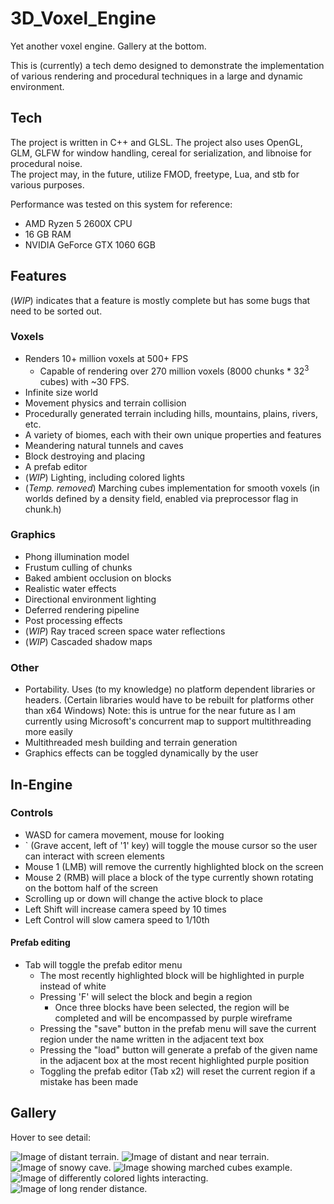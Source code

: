 # 3D_Voxel_Engine
Yet another voxel engine. Gallery at the bottom.

This is (currently) a tech demo designed to demonstrate the implementation of various rendering and procedural techniques in a large and dynamic environment.

## Tech
The project is written in C++ and GLSL. The project also uses OpenGL, GLM, GLFW for window handling, cereal for serialization, and libnoise for procedural noise.  
The project may, in the future, utilize FMOD, freetype, Lua, and stb for various purposes.

Performance was tested on this system for reference:
- AMD Ryzen 5 2600X CPU
- 16 GB RAM
- NVIDIA GeForce GTX 1060 6GB

## Features
(*WIP*) indicates that a feature is mostly complete but has some bugs that need to be sorted out. 
### Voxels
- Renders 10+ million voxels at 500+ FPS
  - Capable of rendering over 270 million voxels (8000 chunks \* 32<sup>3</sup> cubes) with ~30 FPS.
- Infinite size world
- Movement physics and terrain collision
- Procedurally generated terrain including hills, mountains, plains, rivers, etc.
- A variety of biomes, each with their own unique properties and features
- Meandering natural tunnels and caves
- Block destroying and placing
- A prefab editor
- (*WIP*) Lighting, including colored lights
- (*Temp. removed*) Marching cubes implementation for smooth voxels (in worlds defined by a density field, enabled via preprocessor flag in chunk.h)

### Graphics
- Phong illumination model
- Frustum culling of chunks
- Baked ambient occlusion on blocks
- Realistic water effects
- Directional environment lighting
- Deferred rendering pipeline
- Post processing effects
- (*WIP*) Ray traced screen space water reflections
- (*WIP*) Cascaded shadow maps

### Other
- Portability. Uses (to my knowledge) no platform dependent libraries or headers. (Certain libraries would have to be rebuilt for platforms other than x64 Windows) Note: this is untrue for the near future as I am currently using Microsoft's concurrent map to support multithreading more easily
- Multithreaded mesh building and terrain generation
- Graphics effects can be toggled dynamically by the user


## In-Engine
### Controls
- WASD for camera movement, mouse for looking
- \` (Grave accent, left of '1' key) will toggle the mouse cursor so the user can interact with screen elements
- Mouse 1 (LMB) will remove the currently highlighted block on the screen
- Mouse 2 (RMB) will place a block of the type currently shown rotating on the bottom half of the screen
- Scrolling up or down will change the active block to place
- Left Shift will increase camera speed by 10 times
- Left Control will slow camera speed to 1/10th

#### Prefab editing
- Tab will toggle the prefab editor menu
  - The most recently highlighted block will be highlighted in purple instead of white
  - Pressing 'F' will select the block and begin a region
    - Once three blocks have been selected, the region will be completed and will be encompassed by purple wireframe
  - Pressing the "save" button in the prefab menu will save the current region under the name written in the adjacent text box
  - Pressing the "load" button will generate a prefab of the given name in the adjacent box at the most recent highlighted purple position
  - Toggling the prefab editor (Tab x2) will reset the current region if a mistake has been made

## Gallery
Hover to see detail:

![Image of distant terrain.](https://github.com/JuanDiegoMontoya/3D_Voxel_Engine/blob/master/Images/distance03.png "Distant terrain showcasing fog, reflections, and biomes.")
![Image of distant and near terrain.](https://github.com/JuanDiegoMontoya/3D_Voxel_Engine/blob/master/Images/distance02.png "Distant and near terrain showcasing shading and shadows.")
![Image of snowy cave.](https://github.com/JuanDiegoMontoya/3D_Voxel_Engine/blob/master/Images/snow_cave.png "Snow cave.")
![Image showing marched cubes example.](https://github.com/JuanDiegoMontoya/3D_Voxel_Engine/blob/master/Images/marched01.png "Marching cubes implementation with scalar field.")
![Image of differently colored lights interacting.](https://github.com/JuanDiegoMontoya/3D_Voxel_Engine/blob/master/Images/lights_v01.png "Colored lighting.")
![Image of long render distance.](https://github.com/JuanDiegoMontoya/3D_Voxel_Engine/blob/master/Images/long_render01.png "31 FPS rendering over 270 million voxels (8504*32^3 blocks).")
